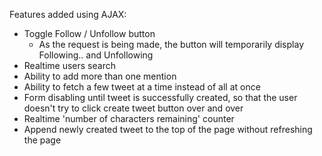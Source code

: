 Features added using AJAX:
- Toggle Follow / Unfollow button
  - As the request is being made, the button will temporarily display
  Following.. and Unfollowing
- Realtime users search
- Ability to add more than one mention
- Ability to fetch a few tweet at a time instead of all at once
- Form disabling until tweet is successfully created, so that the user
doesn't try to click create tweet button over and over
- Realtime 'number of characters remaining' counter
- Append newly created tweet to the top of the page without refreshing the
page
